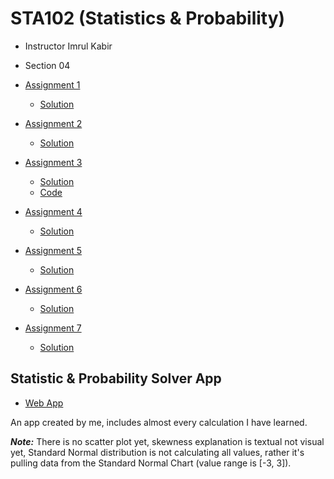 # STA102 (Statistics & Probability)

- Instructor Imrul Kabir
- Section 04

- [Assignment 1](./Assignments/Assignment1.md)
  - [Solution](./Assignments/Assignment1-Solution.pdf)
- [Assignment 2](./Assignments/Assignment2.md)
  - [Solution](./Assignments/Assignment2-Solution.pdf)
- [Assignment 3](./Assignments/Assignment3.md)
  - [Solution](./Assignments/Assignment3-Solution.pdf)
  - [Code](./Assignments/Assignment3-Code.js)
- [Assignment 4](./Assignments/Assignment4.md)
  - [Solution](./Assignments/Assignment4-Solution.pdf)
- [Assignment 5](./Assignments/Assignment5.md)
  - [Solution](./Assignments/Assignment5-Solution.pdf)
- [Assignment 6](./Assignments/Assignment6.md)
  - [Solution](./Assignments/Assignment6-Solution.pdf)
- [Assignment 7](./Assignments/Assignment7.md)
  - [Solution](./Assignments/Assignment7-Solution.pdf)

## Statistic & Probability Solver App

- [Web App](https://stat.ahjim.com)

An app created by me, includes almost every calculation I have learned.

**_Note:_** There is no scatter plot yet, skewness explanation is textual not visual yet, Standard Normal distribution is not calculating all values, rather it's pulling data from the Standard Normal Chart (value range is [-3, 3]).
